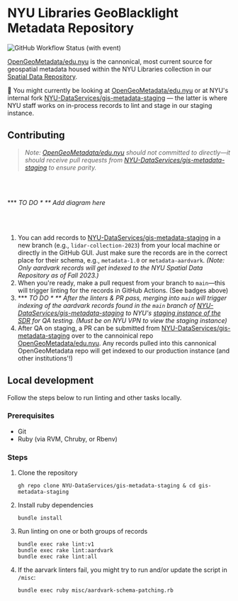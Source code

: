 # NYU Libraries GeoBlacklight Metadata Repository

![GitHub Workflow Status (with event)](https://img.shields.io/github/actions/workflow/status/nyu-dataservices/gis-metadata-staging/lint.yml?style=for-the-badge&label=staging%20records%20%E2%80%93%20schema%20validation&link=https%3A%2F%2Fgithub.com%2FNYU-DataServices%2Fgis-metadata-staging%2Factions%2Fworkflows%2Flint.yml)


[OpenGeoMetadata/edu.nyu](https://github.com/OpenGeoMetadata/edu.nyu) is the cannonical, most current source for geospatial metadata housed within the NYU Libraries collection in our [Spatial Data Repository](https://geo.nyu.edu). 

👀 You might currently be looking at [OpenGeoMetadata/edu.nyu](https://github.com/OpenGeoMetadata/edu.nyu) or at NYU's internal fork [NYU-DataServices/gis-metadata-staging](https://github.com/NYU-DataServices/gis-metadata-staging) — the latter is where NYU staff works on in-process records to lint and stage in our staging instance.

## Contributing

> *Note: [OpenGeoMetadata/edu.nyu](https://github.com/OpenGeoMetadata/edu.nyu) should not committed to directly—it should receive pull requests from [NYU-DataServices/gis-metadata-staging](https://github.com/NYU-DataServices/gis-metadata-staging) to ensure parity.*

<br><br>

*** *TO DO * ** Add diagram here*

<br><br>

1. You can add records to [NYU-DataServices/gis-metadata-staging](https://github.com/NYU-DataServices/gis-metadata-staging) in a new branch (e.g., `lidar-collection-2023`) from your local machine or directly in the GitHub GUI. Just make sure the records are in the correct place for their schema, e.g., `metadata-1.0` or `metadata-aardvark`. *(Note: Only aardvark records will get indexed to the NYU Spatial Data Repository as of Fall 2023.)*
2. When you're ready, make a pull request from your branch to `main`—this will trigger linting for the records in GitHub Actions. (See badges above)
3. *** *TO DO * ** After the linters & PR pass, merging into `main` will trigger indexing of the aardvark records found in the `main` branch of [NYU-DataServices/gis-metadata-staging](https://github.com/NYU-DataServices/gis-metadata-staging) to NYU's [staging instance of the SDR](https://geo-stage.library.nyu.edu/) for QA testing.* *(Must be on NYU VPN to view the staging instance)*
4. After QA on staging, a PR can be submitted from [NYU-DataServices/gis-metadata-staging](https://github.com/NYU-DataServices/gis-metadata-staging) over to the cannoinical repo [OpenGeoMetadata/edu.nyu](https://github.com/OpenGeoMetadata/edu.nyu). Any records pulled into this cannonical OpenGeoMetadata repo will get indexed to our production instance (and other institutions'!)

## Local development

Follow the steps below to run linting and other tasks locally.

### Prerequisites 
- Git
- Ruby (via RVM, Chruby, or Rbenv)
  
### Steps
1. Clone the repository
    ```
    gh repo clone NYU-DataServices/gis-metadata-staging & cd gis-metadata-staging
    ```
2. Install ruby dependencies
    ```
    bundle install
    ```
3. Run linting on one or both groups of records
   ```
   bundle exec rake lint:v1
   bundle exec rake lint:aardvark
   bundle exec rake lint:all
   ```
4. If the aarvark linters fail, you might try to run and/or update the script in `/misc`:
   ```
   bundle exec ruby misc/aardvark-schema-patching.rb
   ```







